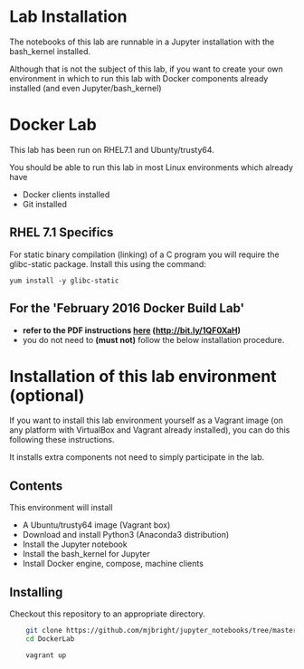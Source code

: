 
Lab Installation
================

The notebooks of this lab are runnable in a Jupyter installation with the bash_kernel installed.

Although that is not the subject of this lab, if you want to create your own environment in which to run this lab with Docker components already installed (and even Jupyter/bash_kernel)


Docker Lab
============

This lab has been run on RHEL7.1 and Ubunty/trusty64.

You should be able to run this lab in most Linux environments which already have
- Docker clients installed
- Git installed

RHEL 7.1 Specifics
------------------
For static binary compilation (linking) of a C program you will require the glibc-static package.
Install this using the command:

    yum install -y glibc-static

For the **'February 2016 Docker Build Lab'**
--------------------------------------------
- **refer to the PDF instructions [here](https://raw.githubusercontent.com/mjbright/jupyter_notebooks/master/2016-Feb_Docker_Build_Lab/2016-Feb_Docker_Build_Lab.pdf) (http://bit.ly/1QF0XaH)**
- you do not need to **(must not)** follow the below installation procedure.

Installation of this lab environment (optional)
============

If you want to install this lab environment yourself as a Vagrant image
(on any platform with VirtualBox and Vagrant already installed),
you can do this following these instructions.

It installs extra components not need to simply participate in the lab.

Contents
--------

This environment will install
- A Ubuntu/trusty64 image (Vagrant box)
- Download and install Python3 (Anaconda3 distribution)
- Install the Jupyter notebook
- Install the bash_kernel for Jupyter
- Install Docker engine, compose, machine clients

Installing
----------
Checkout this repository to an appropriate directory.

```bash
    git clone https://github.com/mjbright/jupyter_notebooks/tree/master/2016-Feb_Docker_Build_Lab DockerLab
    cd DockerLab

    vagrant up

    
```

